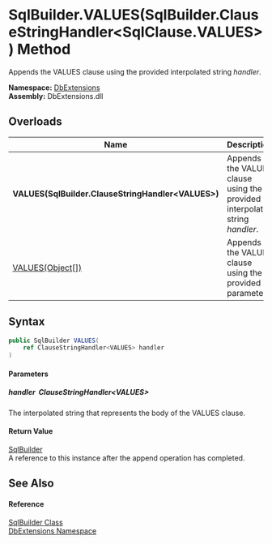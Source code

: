 SqlBuilder.VALUES(SqlBuilder.ClauseStringHandler&lt;SqlClause.VALUES>) Method
=============================================================================
Appends the VALUES clause using the provided interpolated string *handler*.
  
**Namespace:** [DbExtensions][1]  
**Assembly:** DbExtensions.dll

Overloads
---------

| Name                                                  | Description                                                                 |
| ----------------------------------------------------- | --------------------------------------------------------------------------- |
| **VALUES(SqlBuilder.ClauseStringHandler&lt;VALUES>)** | Appends the VALUES clause using the provided interpolated string *handler*. |
| [VALUES(Object[])][2]                                 | Appends the VALUES clause using the provided parameters.                    |


Syntax
------

```csharp
public SqlBuilder VALUES(
	ref ClauseStringHandler<VALUES> handler
)
```

#### Parameters

##### *handler*  ClauseStringHandler&lt;VALUES>
The interpolated string that represents the body of the VALUES clause.

#### Return Value
[SqlBuilder][3]  
A reference to this instance after the append operation has completed.

See Also
--------

#### Reference
[SqlBuilder Class][3]  
[DbExtensions Namespace][1]  

[1]: ../README.md
[2]: VALUES_1.md
[3]: README.md